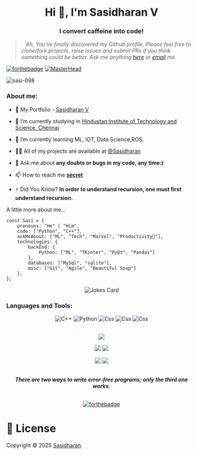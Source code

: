 <h1 align="center">Hi 👋, I'm Sasidharan V</h1>
<h3 align="center">I convert caffeine into code!</h3>


> &nbsp;&nbsp; *Ah, You've finally discovered my Github profile. Please feel free to clone/fork projects, raise issues and submit PRs if you think something could be better. Ask me anything [here](https://www.linkedin.com/in/sasidharan-vairavasamy-576474219/) or [email](mailto:sasidharanvairavasamy02@gmail.com) me.*

[![forthebadge](https://forthebadge.com/images/badges/contains-17-coffee-cups.svg)](https://forthebadge.com)
[![MasterHead](https://animated-gif-creator.com/images/01/custom-logo-design-for-your-business-knb-logos_76.gif)]()
<p align="left"> <img src="https://komarev.com/ghpvc/?username=sasi-098&label=Profile%20views&color=0e75b6&style=flat" alt="sasi-098" /> </p>
<h3 align="left">About me:</h3>

- 💼 My Portfolio - [Sasidharan V](https://www.linkedin.com/in/sasidharan-vairavasamy-576474219/)

- 🔭 I’m currently studying in [Hindustan Institute of Technology and Science, Chennai](https://hindustanuniv.ac.in/)

- 🌱 I’m currently learning ML, IOT, Data Science,ROS.

- 👨‍💻 All of my projects are available at [@Sasidharan](https://www.linkedin.com/in/sasidharan-vairavasamy-576474219/details/projects/)

- 💬 Ask me about **any doubts or bugs in my code, any time:)**

- 📫 How to reach me **[secret](mailto:sasidharanvairavasamy02@gmail.com)**

- ⚡ Did You Know?   **In order to understand recursion, one must first understand recursion.**

<p> A little more about me...</p>

```
const Sasi = {
    pronouns: "He" | "Him",
    code: ["Python", "C++"],
    askMeAbout: ["ML", "Tech", "Marvel", "Productivity📁"],
    technologies: {
        backEnd: {
            Python: ["ML", "TKinter", "PyQt", "Pandas"]
        },
        databases: ["MySql", "sqlite"],
        misc: ["Git", "Agile", "Beautiful Soup"]
    },
};

```

<div align="center">
<img src="https://readme-jokes.vercel.app/api?theme=dracula" alt="Jokes Card" />
</div>
<p align="center">
<h3 align="left">Languages and Tools:</h3>
<div align="center">
<img alt="C++" src="https://img.shields.io/badge/c++%20-%2300599C.svg?&style=for-the-badge&logo=c%2B%2B&ogoColor=white"/>
   <img alt="Python" src="https://img.shields.io/badge/python%20-%2314354C.svg?&style=for-the-badge&logo=python&logoColor=white"/>
    <img alt="Css" src="https://img.shields.io/badge/github%20-%231572B6.svg?&style=for-the-badge&logo=github&logoColor=blue"/>
       <img alt="Css" src="https://img.shields.io/badge/git%20-%231572B6.svg?&style=for-the-badge&logo=git&logoColor=green"/>
<img alt="Css" src="https://img.shields.io/badge/django-%23092E20.svg?style=for-the-badge&logo=django&logoColor=white"/>

</div>

<br/>

<div align="center">

![](http://github-profile-summary-cards.vercel.app/api/cards/profile-details?username=sasi-098&theme=nord_dark) 

![](http://github-profile-summary-cards.vercel.app/api/cards/repos-per-language?username=sasi-098&theme=nord_dark) ![](http://github-profile-summary-cards.vercel.app/api/cards/most-commit-language?username=sasi-098&theme=nord_dark)

![](http://github-profile-summary-cards.vercel.app/api/cards/stats?username=sasi-098&theme=nord_dark) ![](http://github-profile-summary-cards.vercel.app/api/cards/productive-time?username=sasi-098&theme=nord_dark&utcOffset=8)

</div>

</p>


<div align="center">
<br>
<strong><em>There are two ways to write error-free programs; only the third one works.</em></strong>
<br>
<br>

[![forthebadge](https://forthebadge.com/images/badges/powered-by-black-magic.svg)](https://forthebadge.com)

</div>

# 📝 License

Copyright © 2025 [Sasidharan](https://github.com/sasi-098/).<br/>
